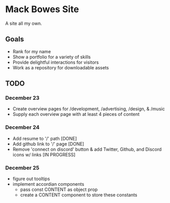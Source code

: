 # Mack Bowes Site

A site all my own.

## Goals

- Rank for my name
- Show a portfolio for a variety of skills
- Provide delightful interactions for visitors
- Work as a repository for downloadable assets

## TODO
### December 23
- Create overview pages for /development, /advertising, /design, & /music
- Supply each overview page with at least 4 pieces of content
### December 24
- Add resume to '/' path [DONE]
- Add github link to '/' page [DONE]
- Remove 'connect on discord' button & add Twitter, Github, and Discord icons w/ links [IN PROGRESS]
### December 25
- figure out tooltips
- implement accordian components
  - pass const CONTENT as object prop
  - create a CONTENT component to store these constants
